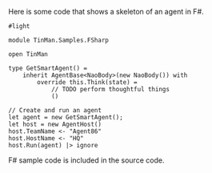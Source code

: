 Here is some code that shows a skeleton of an agent in F#.

```
#light

module TinMan.Samples.FSharp

open TinMan

type GetSmartAgent() =
    inherit AgentBase<NaoBody>(new NaoBody()) with
        override this.Think(state) =
            // TODO perform thoughtful things
            ()

// Create and run an agent
let agent = new GetSmartAgent();
let host = new AgentHost()
host.TeamName <- "Agent86"
host.HostName <- "HQ"
host.Run(agent) |> ignore
```

F# sample code is included in the source code.